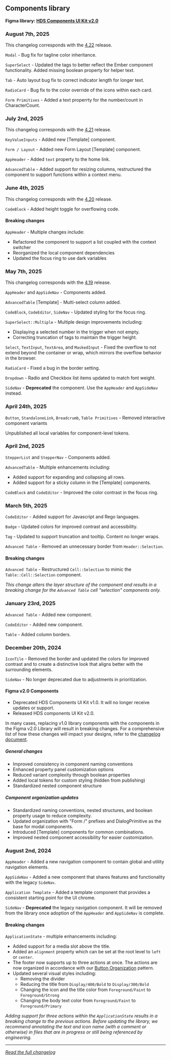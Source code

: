 <!--
 Copyright (c) HashiCorp, Inc.
 SPDX-License-Identifier: MPL-2.0
-->

<!-- THIS IS AN AUTOGENERATED FILE. DO NOT EDIT THIS FILE DIRECTLY. -->

## Components library

<p class="doc-whats-new-changelog-figma-library">
  <strong>Figma library: <a href="https://www.figma.com/design/iweq3r2Pi8xiJfD9e6lOhF/HDS-Components-v2.0?m=auto&node-id=2-7&t=HYGTIoXBy2YkVWDP-1" target="_blank" rel="noopener noreferrer">HDS Components UI Kit v2.0</a></strong>
</p>


### August 7th, 2025
This changelog corresponds with the [4.22](/whats-new/release-notes#4220) release.

`Modal` - Bug fix for tagline color inheritance.

`SuperSelect` - Updated the tags to better reflect the Ember component functionality. Added missing boolean property for helper text.

`Tab` - Auto layout bug fix to correct indicator length for longer text.

`RadioCard` - Bug fix to the color override of the icons within each card.

`Form Primitives` - Added a text properrty for the number/count in CharacterCount.

### July 2nd, 2025

This changelog corresponds with the [4.21](/whats-new/release-notes#4210) release.

`KeyValueInputs` - Added new [Template] component.

`Form / Layout` - Added new Form Layout [Template] component.

`AppHeader` - Added `text` property to the home link.

`AdvancedTable` - Added support for resizing columns, restructured the component to support functions within a context menu.

### June 4th, 2025

This changelog corresponds with the [4.20](/whats-new/release-notes#4200) release.

`CodeBlock` - Added height toggle for overflowing code.

#### Breaking changes

`AppHeader` - Multiple changes include:

- Refactored the component to support a list coupled with the context switcher
- Reorganized the local component dependencies
- Updated the focus ring to use dark variables

### May 7th, 2025

This changelog corresponds with the [4.19](/whats-new/release-notes#4190) release.

`AppHeader` and `AppSideNav` - Components added.

`AdvancedTable` [Template] - Multi-select column added.

`CodeBlock`, `CodeEditor`, `SideNav` - Updated styling for the focus ring.

`SuperSelect::Multiple` - Multiple design improvements including:

- Displaying a selected number in the trigger when not empty.
- Correcting truncation of tags to maintain the trigger height.

`Select`, `TextInput`, `TextArea`, and `MaskedInput` - Fixed the overflow to not extend beyond the container or wrap, which mirrors the overflow behavior in the browser.

`RadioCard` - Fixed a bug in the border setting.

`Dropdown` - Radio and Checkbox list items updated to match font weight.

`SideNav` - **Deprecated** the component. Use the `AppHeader` and `AppSideNav` instead.

### April 24th, 2025

`Button`, `StandaloneLink`, `Breadcrumb`, `Table Primitives` - Removed interactive component variants

Unpublished all local variables for component-level tokens.

### April 2nd, 2025

`StepperList` and `StepperNav` - Components added.

`AdvancedTable` - Multiple enhancements including:

- Added support for expanding and collapsing all rows.
- Added support for a sticky column in the [Template] components.

`CodeBlock` and `CodeEditor` - Improved the color contrast in the focus ring.

### March 5th, 2025

`CodeEditor` - Added support for Javascript and Rego languages.

`Badge` - Updated colors for improved contrast and accessibility.

`Tag` - Updated to support truncation and tooltip. Content no longer wraps.

`Advanced Table` - Removed an unnecessary border from `Header::Selection`.

#### Breaking changes

`Advanced Table` - Restructured `Cell::Selection` to mimic the `Table::Cell::Selection` component.

_This change alters the layer structure of the component and results in a breaking change for the `Advanced Table` cell "selection" components only._

### January 23rd, 2025

`Advanced Table` - Added new component.

`CodeEditor` - Added new component.

`Table` - Added column borders.

### December 20th, 2024

`IconTile` - Removed the border and updated the colors for improved contrast and to create a distinctive look that aligns better with the surrounding elements.

`SideNav` - No longer deprecated due to adjustments in prioritization.

#### Figma v2.0 Components

- Deprecated HDS Components UI Kit v1.0. It will no longer receive updates or support.
- Released HDS components UI Kit v2.0.

In many cases, replacing v1.0 library components with the components in the Figma v2.0 Library will result in breaking changes. For a comprehensive list of how these changes will impact your designs, refer to the [changelog document](https://docs.google.com/document/d/1q9IGtrsVOf3KrSBGb8AdF3OhPUm3fYAwPdhSml7onMM/edit?tab=t.0#heading=h.15f60fqiivvr).

##### General changes

- Improved consistency in component naming conventions
- Enhanced property panel customization options
- Reduced variant complexity through boolean properties
- Added local tokens for custom styling (hidden from publishing)
- Standardized nested component structure

##### Component organization updates

- Standardized naming conventions, nested structures, and boolean property usage to reduce complexity.
- Updated organization with "Form /" prefixes and DialogPrimitive as the base for modal components.
- Introduced [Template] components for common combinations.
- Improved nested component accessibility for easier customization.

### August 2nd, 2024

`AppHeader` - Added a new navigation component to contain global and utility navigation elements.

`AppSideNav` - Added a new component that shares features and functionality with the legacy `SideNav`.

`Application Template` - Added a template component that provides a consistent starting point for the UI chrome.

`SideNav` - **Deprecated** the legacy navigation component. It will be removed from the library once adoption of the `AppHeader` and `AppSideNav` is complete.

#### Breaking changes

`ApplicationState` - multiple enhancements including:

- Added support for a media slot above the title.
- Added an `alignment` property which can be set at the root level to `left` or `center`.
- The footer now supports up to three actions at once. The actions are now organized in accordance with our [Button Organization](/patterns/button-organization) pattern.
- Updated several visual styles including:
  - Removing the divider
  - Reducing the title from `Display/400/Bold` to `Display/300/Bold`
  - Changing the icon and the title color from `Foreground/Faint` to `Foreground/Strong`
  - Changing the body text color from `Foreground/Faint` to `Foreground/Primary`

_Adding support for three actions within the `ApplicationState` results in a breaking change to the previous actions. Before updating the library, we recommend annotating the text and icon name (with a comment or otherwise) in files that are in progress or still being referenced by engineering._


---

_[Read the full changelog](https://github.com/hashicorp/design-system/blob/main/packages/components/CHANGELOG-FIGMA-COMPONENTS.md)_